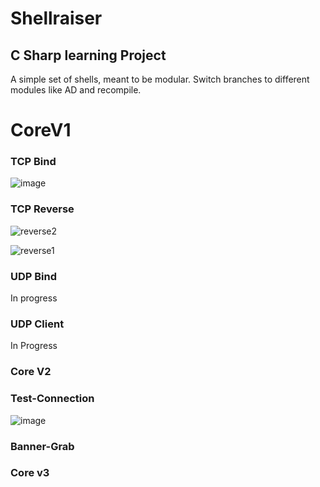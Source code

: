 # Shellraiser

 
## C Sharp learning Project
A simple set of shells, meant to be modular. Switch branches to different modules like AD and recompile.

# CoreV1

### TCP Bind

![image](https://user-images.githubusercontent.com/65114647/214705189-0c44428d-8acc-4c55-992f-772379b9e274.png)

### TCP Reverse

![reverse2](https://user-images.githubusercontent.com/65114647/214706352-16a9ddf8-b31e-49ad-af1a-aa0671691c1b.PNG)

![reverse1](https://user-images.githubusercontent.com/65114647/214706061-cee10762-3e09-4ef8-bb62-e511ffafa0a1.PNG)

### UDP Bind

In progress 

### UDP Client

In Progress

### Core V2

### Test-Connection

![image](https://user-images.githubusercontent.com/65114647/214706608-421be570-9fe1-487f-acba-cff008a8d30b.png)

### Banner-Grab

### Core v3
